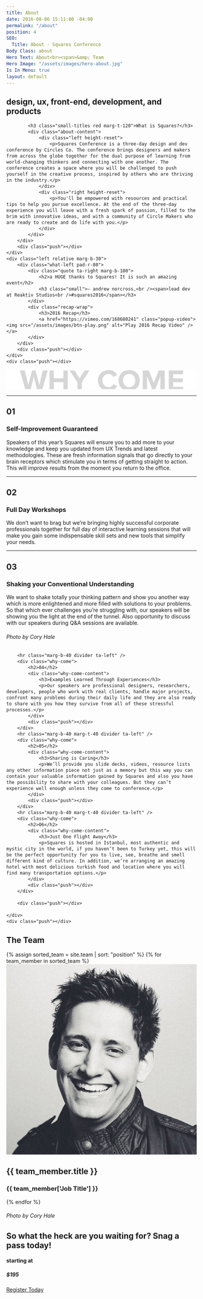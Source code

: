 ```yaml
---
title: About
date: 2016-08-06 15:11:00 -04:00
permalink: "/about"
position: 4
SEO:
  Title: About - Squares Conference
Body Class: about
Hero Text: About<br><span>&amp; Team
Hero Image: "/assets/images/hero-about.jpg"
Is In Menu: true
layout: default
---
```


<div class="what-is-squares pad-b-180">
	<div class="right relative bg-white">
		<div class="what-right pad-t-180 marg-t-30">
			<h2 class="titles">design, ux, front-end, development, and products</h2>
			
			<h3 class="small-titles red marg-t-120">What is Squares?</h3>
			<div class="about-content">
				<div class="left height-reset">
					<p>Squares Conference is a three-day design and dev conference by Circles Co. The conference brings designers and makers from across the globe together for the dual purpose of learning from world-changing thinkers and connecting with one another. The conference creates a space where you will be challenged to push yourself in the creative process, inspired by others who are thriving in the industry.</p>
				</div>
				<div class="right height-reset">
					<p>You'll be empowered with resources and practical tips to help you pursue excellence. At the end of the three-day experience you will leave with a fresh spark of passion, filled to the brim with innovative ideas, and with a community of Circle Makers who are ready to create and do life with you.</p>	
				</div>
			</div>
		</div>
		<div class="push"></div>
	</div>
	<div class="left relative marg-b-30">
		<div class="what-left pad-r-80">
			<div class="quote ta-right marg-b-180">
				<h2>a HUGE thanks to Squares! It is such an amazing event</h2>
				<h3 class="small">– andrew norcross,<br /><span>lead dev at Reaktiv Studios<br />#squares2016</span></h3>
			</div>
			<div class="recap-wrap">
				<h3>2016 Recap</h3>
				<a href="https://vimeo.com/168680241" class="popup-video"><img src="/assets/images/btn-play.png" alt="Play 2016 Recap Video" /></a>
			</div>
		</div>
		<div class="push"></div>
	</div>
	<div class="push"></div>
</div>

<div class="section">
	<img src="/assets/images/why-come.png" alt="Why come to Squares" />
</div>

<div class="double height-reset relative why-come-wrap">
	<div class="left bg-image relative bs pad-120" style="background-image: url(/assets/images/bg-about-red.jpg);">
		<hr class="marg-b-40 divider black ta-left" />
		<div class="why-come">
			<h2>01</h2>
			<div class="why-come-content">
				<h3>Self-Improvement Guaranteed</h3>
				<p>Speakers of this year’s Squares will ensure you to add more to your knowledge and keep you updated from UX Trends and latest methodologies. These are fresh information signals that go directly to your brain receptors which stimulate you in terms of getting straight to action. This will improve results from the moment you return to the office.</p>
			</div>
			<div class="push"></div>
		</div>
		<hr class="marg-b-40 marg-t-40 black divider ta-left" />
		<div class="why-come">
			<h2>02</h2>
			<div class="why-come-content">
				<h3>Full Day Workshops</h3>
				<p>We don’t want to brag but we’re bringing highly successful corporate professionals together for full day of interactive learning sessions that will make you gain some indispensable skill sets and new tools that simplify your needs.</p>
			</div>
			<div class="push"></div>
		</div>
		<hr class="marg-b-40 marg-t-40 black divider ta-left" />
		<div class="why-come">
			<h2>03</h2>
			<div class="why-come-content">
				<h3>Shaking your Conventional Understanding</h3>
				<p>We want to shake totally your thinking pattern and show you another way which is more enlightened and more filled with solutions to your problems. So that which ever challenges you’re struggling with, our speakers will be showing you the light at the end of the tunnel. Also opportunity to discuss with our speakers during Q&A sessions are available. </p>
			</div>
			<div class="push"></div>
		</div>
		<h6 class="rotate">Photo by Cory Hale</h6>
	</div>
	<div class="right relative bs pad-120">

		<hr class="marg-b-40 divider ta-left" />
		<div class="why-come">
			<h2>04</h2>
			<div class="why-come-content">
				<h3>Examples Learned Through Experiences</h3>
				<p>Our speakers are professional designers, researchers, developers, people who work with real clients, handle major projects, confront many problems during their daily life and they are also ready to share with you how they survive from all of these stressful processes.</p>
			</div>
			<div class="push"></div>
		</div>
		<hr class="marg-b-40 marg-t-40 divider ta-left" />
		<div class="why-come">
			<h2>05</h2>
			<div class="why-come-content">
				<h3>Sharing is Caring</h3>
				<p>We’ll provide you slide decks, videos, resource lists any other information piece not just as a memory but this way you can contain your valuable information gained by Squares and also you have the possibility to share with your colleagues. But they can’t experience well enough unless they come to conference.</p>
			</div>
			<div class="push"></div>
		</div>
		<hr class="marg-b-40 marg-t-40 divider ta-left" />
		<div class="why-come">
			<h2>06</h2>
			<div class="why-come-content">
				<h3>Just One Flight Away</h3>
				<p>Squares is hosted in Istanbul, most authentic and mystic city in the world, if you haven’t been to Turkey yet, this will be the perfect opportunity for you to live, see, breathe and smell different kind of culture. In addition, we’re arranging an amazing hotel with most delicious turkish food and location where you will find many transportation options.</p>
			</div>
			<div class="push"></div>
		</div>
		
		<div class="push"></div>

	</div>
	<div class="push"></div>
</div>


<div class="home-speakers-wrap pad-tb-180 relative">
	<div class="section home-speakers relative">
		<h2 class="small-titles red rotate">The Team</h2>
		{% assign sorted_team = site.team | sort: "position" %}
		{% for team_member in sorted_team %}
			<div class="panel speaker-panel
			{% cycle 'first', 'second', '', 'last' %}
			">
				<div class="speaker-image relative">
					<a href="http://twitter.com/burciaga" target="_blank" class="btn_website"><img src="/assets/images/ismael-burciaga.jpg" alt="Ismael Burciaga" class="avatar" /></a>
					<div class="push"></div>
				</div>
				<h2>{{ team_member.title }}</h2>
				<h3>{{ team_member['Job Title'] }}</h3>
			</div>
		{% endfor %}
		<div class="push"></div>
	</div>
	<div class="square-border side-right grey"></div>
</div>

<div class="double relative">
	<div class="left bg-image relative" style="background-image: url(/assets/images/bg-about-2.jpg);">
		<h6 class="rotate">Photo by Cory Hale</h6>
	</div>
	<div class="right relative">
		<div class="absolute bs pad-120">
			<div class="quote marg-b-180">
				<h2>So what the heck are you waiting for? Snag a pass today!</h2>
			</div>
			<div class="price">
				<div class="starting-price">
					<h4>starting at</h4>
					<h5>$195</h5>
				</div>
				<a href="<?php echo $registrationURL ?>" target="_blank" class="button">Register Today</a>
				<div class="push"></div>
			</div>
		</div>
	</div>
	<div class="push"></div>
</div>